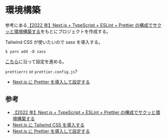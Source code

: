 # 環境構築

参考にある[【2022 年】Next.js + TypeScript + ESLint + Prettier の構成でサクッと環境構築する](https://zenn.dev/hungry_goat/articles/b7ea123eeaaa44)をもとにプロジェクトを作成する。

Tailwind CSS が使いたいので sass を導入する。

`$ yarn add -D sass`

[こちら](https://zenn.dev/shimakaze_soft/articles/0ce52691b6fc3e)に沿って設定を進める。

`prettierrc` or `prettier.config.js`?

- [Next.js に Prettier を導入して設定する](https://zenn.dev/shimakaze_soft/articles/57642e22124968)



## 参考

- [【2022 年】Next.js + TypeScript + ESLint + Prettier の構成でサクッと環境構築する](https://zenn.dev/hungry_goat/articles/b7ea123eeaaa44)
- [Next.js に Tailwind CSS を導入する](https://zenn.dev/shimakaze_soft/articles/0ce52691b6fc3e)
- [Next.js に Prettier を導入して設定する](https://zenn.dev/shimakaze_soft/articles/57642e22124968)
